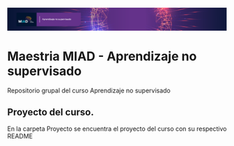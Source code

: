![Portada](./Semana%202/figs/ans_banner_1920x200.png)

# Maestria MIAD - Aprendizaje no supervisado

Repositorio grupal del curso Aprendizaje no supervisado

## Proyecto del curso. 

En la carpeta Proyecto se encuentra el proyecto del curso con su respectivo README

